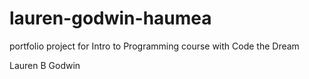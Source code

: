# lauren-godwin-haumea
 portfolio project for Intro to Programming course with Code the Dream

Lauren B Godwin